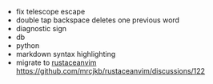 - fix telescope escape
- double tap backspace deletes one previous word
- diagnostic sign
- db
- python
- markdown syntax highlighting
- migrate to [rustaceanvim](https://github.com/mrcjkb/rustaceanvim) https://github.com/mrcjkb/rustaceanvim/discussions/122




